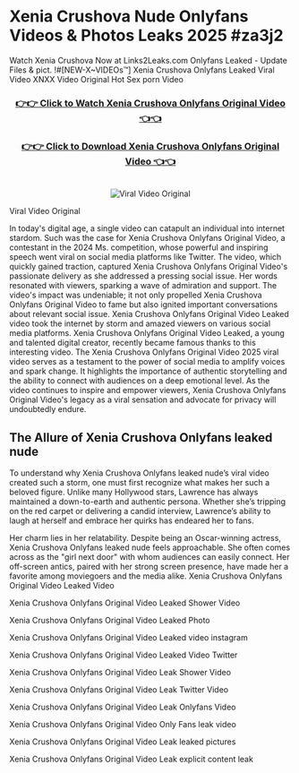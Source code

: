 # Xenia Crushova Nude Onlyfans Videos & Photos Leaks 2025 #za3j2

Watch Xenia Crushova Now at Links2Leaks.com Onlyfans Leaked - Update Files & pict. !#[NEW-X~VIDEOs™] Xenia Crushova Onlyfans Leaked Viral Video XNXX Video Original Hot Sex porn Video
<br>
<div align="center">
<h3><a href="https://links2leaks.com/xeniacrushova" rel="nofollow">👉👉 Click to Watch Xenia Crushova Onlyfans Original Video 👈👈</a></h3>
<h3><a href="https://links2leaks.com/xeniacrushova" rel="nofollow">👉👉 Click to Download Xenia Crushova Onlyfans Original Video 👈👈</a></h3>
<br>
<a href="https://links2leaks.com/xeniacrushova" rel="nofollow"><img src="https://i.ibb.co/Gkj2r4b/banner.png" alt="Viral Video Original" style="max-width: 100%; display: inline-block;" data-target="animated-image.originalImage"></a>
</div>

Viral Video Original

In today's digital age, a single video can catapult an individual into internet stardom. Such was the case for Xenia Crushova Onlyfans Original Video, a contestant in the 2024 Ms. competition, whose powerful and inspiring speech went viral on social media platforms like Twitter.
The video, which quickly gained traction, captured Xenia Crushova Onlyfans Original Video's passionate delivery as she addressed a pressing social issue. Her words resonated with viewers, sparking a wave of admiration and support. The video's impact was undeniable; it not only propelled Xenia Crushova Onlyfans Original Video to fame but also ignited important conversations about relevant social issue.
Xenia Crushova Onlyfans Original Video Leaked video took the internet by storm and amazed viewers on various social media platforms. Xenia Crushova Onlyfans Original Video Leaked, a young and talented digital creator, recently became famous thanks to this interesting video.
The Xenia Crushova Onlyfans Original Video 2025 viral video serves as a testament to the power of social media to amplify voices and spark change. It highlights the importance of authentic storytelling and the ability to connect with audiences on a deep emotional level. As the video continues to inspire and empower viewers, Xenia Crushova Onlyfans Original Video's legacy as a viral sensation and advocate for privacy will undoubtedly endure.

<h2>The Allure of Xenia Crushova Onlyfans leaked nude</h2>


To understand why Xenia Crushova Onlyfans leaked nude’s viral video created such a storm, one must first recognize what makes her such a beloved figure. Unlike many Hollywood stars, Lawrence has always maintained a down-to-earth and authentic persona. Whether she’s tripping on the red carpet or delivering a candid interview, Lawrence’s ability to laugh at herself and embrace her quirks has endeared her to fans.

Her charm lies in her relatability. Despite being an Oscar-winning actress, Xenia Crushova Onlyfans leaked nude feels approachable. She often comes across as the "girl next door" with whom audiences can easily connect. Her off-screen antics, paired with her strong screen presence, have made her a favorite among moviegoers and the media alike.
Xenia Crushova Onlyfans Original Video Leaked Video

Xenia Crushova Onlyfans Original Video Leaked Shower Video

Xenia Crushova Onlyfans Original Video Leaked Photo

Xenia Crushova Onlyfans Original Video Leaked video instagram

Xenia Crushova Onlyfans Original Video Leaked Video Twitter

Xenia Crushova Onlyfans Original Video Leak Shower Video

Xenia Crushova Onlyfans Original Video Leak Twitter Video

Xenia Crushova Onlyfans Original Video Leak Onlyfans Video

Xenia Crushova Onlyfans Original Video Only Fans leak video

Xenia Crushova Onlyfans Original Video Leak leaked pictures

Xenia Crushova Onlyfans Original Video Leak explicit content leak